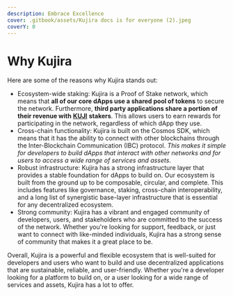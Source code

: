 ```yaml
---
description: Embrace Excellence
cover: .gitbook/assets/Kujira docs is for everyone (2).jpeg
coverY: 0
---
```


# Why Kujira

Here are some of the reasons why Kujira stands out:

* Ecosystem-wide staking: Kujira is a Proof of Stake network, which means that **all of our core dApps use a shared pool of tokens** to secure the network. Furthermore, **third party applications share a portion of their revenue with** [**KUJI**](tokenomics/kuji-token/) **stakers**. This allows users to earn rewards for participating in the network, regardless of which dApp they use.
* Cross-chain functionality: Kujira is built on the Cosmos SDK, which means that it has the ability to connect with other blockchains through the Inter-Blockchain Communication (IBC) protocol. _This makes it simple for developers to build dApps that interact with other networks and for users to access a wide range of services and assets_.
* Robust infrastructure: Kujira has a strong infrastructure layer that provides a stable foundation for dApps to build on. Our ecosystem is built from the ground up to be composable, circular, and complete. This includes features like governance, staking, cross-chain interoperability, and a long list of synergistic base-layer infrastructure that is essential for any decentralized ecosystem.
* Strong community: Kujira has a vibrant and engaged community of developers, users, and stakeholders who are committed to the success of the network. Whether you're looking for support, feedback, or just want to connect with like-minded individuals, Kujira has a strong sense of community that makes it a great place to be.

Overall, Kujira is a powerful and flexible ecosystem that is well-suited for developers and users who want to build and use decentralized applications that are sustainable, reliable, and user-friendly. Whether you're a developer looking for a platform to build on, or a user looking for a wide range of services and assets, Kujira has a lot to offer.
